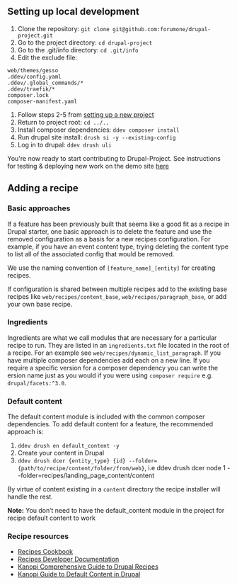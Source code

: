 ## Setting up local development

1. Clone the repository: `git clone git@github.com:forumone/drupal-project.git`
1. Go to the project directory: `cd drupal-project`
1. Go to the .git/info directory: `cd .git/info`
1. Edit the exclude file:
```
web/themes/gesso
.ddev/config.yaml
.ddev/.global_commands/*
.ddev/traefik/*
composer.lock
composer-manifest.yaml
```
1. Follow steps 2-5 from [setting up a new project](./README.md)
1. Return to project root: `cd ../..`
1. Install composer dependencies: `ddev composer install`
1. Run drupal site install: `drush si -y --existing-config`
1. Log in to drupal: `ddev drush uli`

You're now ready to start contributing to Drupal-Project. See instructions for testing & deploying new work on the demo site [here](https://github.com/forumone/drupal-project-demo/blob/main/docs/CONTRIBUTORS.md)

## Adding a recipe

### Basic approaches
If a feature has been previously built that seems like a good fit as a recipe in Drupal starter, one basic approach is to delete the feature and use the removed configuration as a basis for a new recipes configuration. For example, if you have an event content type, trying deleting the content type to list all of the associated config that would be removed.

We use the naming convention of `[feature_name]_[entity]` for creating recipes.

If configuration is shared between multiple recipes add to the existing base recipes like `web/recipes/content_base`, `web/recipes/paragraph_base`, or add your own base recipe.

### Ingredients
Ingredients are what we call modules that are necessary for a particular recipe to run. They are listed in an `ingredients.txt` file located in the root of a recipe. For an example see `web/recipes/dynamic_list_paragraph`. If you have multiple composer dependencies add each on a new line. If you require a specific version for a composer dependency you can write the ersion name just as you would if you were using `composer require` e.g. `drupal/facets:^3.0`.

### Default content

The default content module is included with the common composer dependencies. To add default content for a feature, the recommended approach is:

1. `ddev drush en default_content -y`
2. Create your content in Drupal
3. `ddev drush dcer {entity_type} {id} --folder={path/to/recipe/content/folder/from/web}`, i.e ddev drush dcer node 1 --folder=recipes/landing_page_content/content

By virtue of content existing in a `content` directory the recipe installer will handle the rest.

**Note:** You don’t need to have the default_content module in the project for recipe default content to work

### Recipe resources
* [Recipes Cookbook](https://www.drupal.org/docs/extending-drupal/contributed-modules/contributed-module-documentation/distributions-and-recipes-initiative/recipes-cookbook)
* [Recipes Developer Documentation](https://git.drupalcode.org/project/distributions_recipes/-/tree/1.0.x/docs)
* [Kanopi Comprehensive Guide to Drupal Recipes](https://kanopi.com/blog/the-comprehensive-guide-to-drupal-recipes/)
* [Kanopi Guide to Default Content in Drupal](https://kanopi.com/blog/default-content-in-drupal/)
